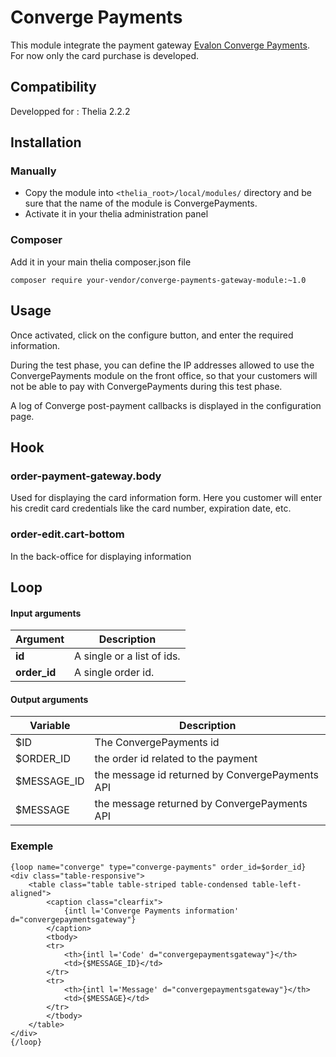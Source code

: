 # Converge Payments

This module integrate the payment gateway [Evalon Converge Payments](https://www.elavon.com/). For now only the card purchase is developed.

## Compatibility
Developped for : Thelia 2.2.2

## Installation

### Manually

* Copy the module into ```<thelia_root>/local/modules/``` directory and be sure that the name of the module is ConvergePayments.
* Activate it in your thelia administration panel

### Composer

Add it in your main thelia composer.json file

```
composer require your-vendor/converge-payments-gateway-module:~1.0
```

## Usage

Once activated, click on the configure button, and enter the required information.

During the test phase, you can define the IP addresses allowed to use the ConvergePayments module on the front office, so that your customers will not be able to pay with ConvergePayments during this test phase.

A log of Converge post-payment callbacks is displayed in the configuration page.

## Hook

### order-payment-gateway.body

Used for displaying the card information form. Here you customer will enter his credit card credentials like the card number, expiration date, etc.

### order-edit.cart-bottom

In the back-office for displaying information

## Loop

#### Input arguments

|Argument |Description |
|---      |--- |
|**id**   | A single or a list of ids. |
|**order_id** | A single order id. |

#### Output arguments

|Variable       |Description |
|---            |--- |
|$ID            | The ConvergePayments id |
|$ORDER_ID      | the order id related to the payment |
|$MESSAGE_ID    | the message id returned by ConvergePayments API |
|$MESSAGE       | the message returned by ConvergePayments API |

### Exemple

    {loop name="converge" type="converge-payments" order_id=$order_id}
    <div class="table-responsive">
        <table class="table table-striped table-condensed table-left-aligned">
            <caption class="clearfix">
                {intl l='Converge Payments information' d="convergepaymentsgateway"}
            </caption>
            <tbody>
            <tr>
                <th>{intl l='Code' d="convergepaymentsgateway"}</th>
                <td>{$MESSAGE_ID}</td>
            </tr>
            <tr>
                <th>{intl l='Message' d="convergepaymentsgateway"}</th>
                <td>{$MESSAGE}</td>
            </tr>
            </tbody>
        </table>
    </div>
    {/loop}


